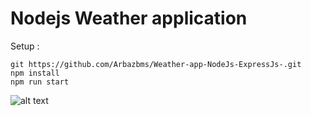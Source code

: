 # Nodejs Weather application

Setup :
```
git https://github.com/Arbazbms/Weather-app-NodeJs-ExpressJs-.git
npm install
npm run start

```
![alt text](https://github.com/Arbazbms/Weather-app-NodeJs-ExpressJs-/blob/master/public/img/Screenshot.jpg)
